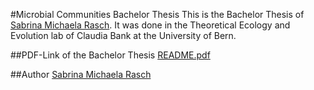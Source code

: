#Microbial Communities Bachelor Thesis
This is the Bachelor Thesis of [Sabrina Michaela Rasch](https://github.com/sabrinarasch). It was done in the Theoretical Ecology and Evolution lab of Claudia Bank at the University of Bern.

##PDF-Link of the Bachelor Thesis
[README.pdf](https://github.com/sabrinarasch/Microbial_Communities/files/8554108/README.pdf)

##Author
[Sabrina Michaela Rasch](https://github.com/sabrinarasch)
